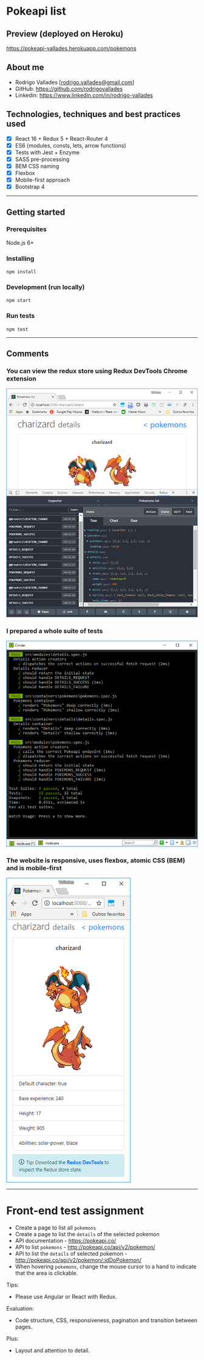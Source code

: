 # Pokeapi list

## Preview (deployed on Heroku)

https://pokeapi-vallades.herokuapp.com/pokemons

## About me

  - Rodrigo Vallades [rodrigo.vallades@gmail.com]
  - GitHub: https://github.com/rodrigovallades
  - Linkedin: https://www.linkedin.com/in/rodrigo-vallades

## Technologies, techniques and best practices used

- [x] React 16 + Redux 5 + React-Router 4
- [x] ES6 (modules, consts, lets, arrow functions)
- [x] Tests with Jest + Enzyme
- [x] SASS pre-processing
- [x] BEM CSS naming
- [x] Flexbox
- [x] Mobile-first approach
- [x] Bootstrap 4

---
## Getting started

### Prerequisites

Node.js 6+

### Installing
```
npm install
```

### Development (run locally)
```
npm start
```

### Run tests
```
npm test
```
---
## Comments

### You can view the redux store using Redux DevTools Chrome extension
![Redux store](./docs/redux.png)

### I prepared a whole suite of tests
![Tests](./docs/tests.png)

### The website is responsive, uses flexbox, atomic CSS (BEM) and is mobile-first
![Responsive view](./docs/mobile_first.png)

---

# Front-end test assignment

- Create a page to list all `pokemons`
- Create a page to list the `details` of the selected pokemon
- API documentation - https://pokeapi.co/
- API to list `pokemons` - http://pokeapi.co/api/v2/pokemon/
- API to list the `details` of selected pokemon - http://pokeapi.co/api/v2/pokemon/:idDoPokemon/
- When hovering `pokemons`, change the mouse cursor to a hand to indicate that the area is clickable.

Tips:

- Please use Angular or React with Redux.

Evaluation:

- Code structure, CSS, responsiveness, pagination and transition between pages.

Plus:

- Layout and attention to detail.

